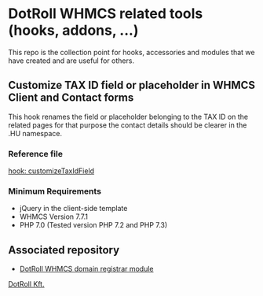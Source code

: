# DotRoll WHMCS related tools (hooks, addons, ...)

This repo is the collection point for hooks, accessories and modules that we have created and are useful for others.

## Customize TAX ID field or placeholder in WHMCS Client and Contact forms

This hook renames the field or placeholder belonging to the TAX ID on the related pages for that purpose the contact details should be clearer in the .HU namespace.

### Reference file

[hook: customizeTaxIdField](includes/hooks/customizeTaxIdField.php)

### Minimum Requirements

- jQuery in the client-side template
- WHMCS Version 7.7.1
- PHP 7.0 (Tested version PHP 7.2 and PHP 7.3)

## Associated repository

- [DotRoll WHMCS domain registrar module](https://github.com/dotroll/dotroll-whmcs-module)

[DotRoll Kft.](https://dotroll.com)
